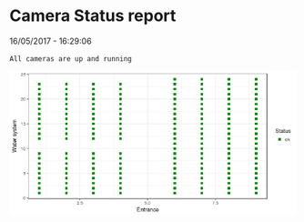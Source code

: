 Camera Status report
================
16/05/2017 - 16:29:06

    All cameras are up and running

![](camreport_files/figure-markdown_github/unnamed-chunk-2-1.png)
